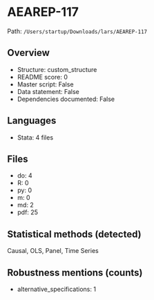 # AEAREP-117

Path: `/Users/startup/Downloads/lars/AEAREP-117`

## Overview
- Structure: custom_structure
- README score: 0
- Master script: False
- Data statement: False
- Dependencies documented: False

## Languages
- Stata: 4 files

## Files
- do: 4
- R: 0
- py: 0
- m: 0
- md: 2
- pdf: 25

## Statistical methods (detected)
Causal, OLS, Panel, Time Series

## Robustness mentions (counts)
- alternative_specifications: 1